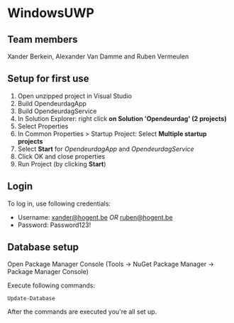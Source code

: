 # WindowsUWP
## Team members

Xander Berkein, Alexander Van Damme and Ruben Vermeulen

## Setup for first use

1. Open unzipped project in Visual Studio
2. Build OpendeurdagApp
3. Build OpendeurdagService
4. In Solution Explorer: right click **on Solution 'Opendeurdag' (2 projects)**
5. Select Properties
6. In Common Properties > Startup Project: Select **Multiple startup projects**
7. Select **Start** for *OpendeurdagApp* and *OpendeurdagService*
8. Click OK and close properties
9. Run Project (by clicking **Start**)

## Login

To log in, use following credentials:
- Username: xander@hogent.be  *OR*  ruben@hogent.be
- Password: Password123!

## Database setup

Open Package Manager Console (Tools -> NuGet Package Manager -> Package Manager Console)

Execute following commands:

```
Update-Database
```

After the commands are executed you're all set up.
